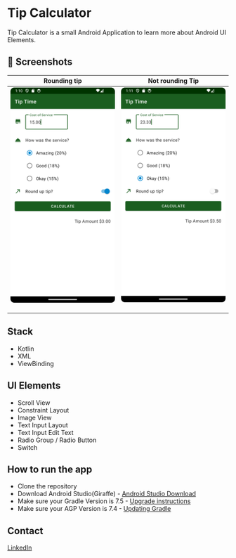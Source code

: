 # Tip Calculator
Tip Calculator is a small Android Application to learn more about Android UI Elements.

## :camera_flash: Screenshots

| Rounding tip                                     | Not rounding Tip                                 | 
|--------------------------------------------------|--------------------------------------------------|
| <img src="/assets/image1.png" width="260">&emsp; | <img src="/assets/image2.png" width="260">&emsp; |

## Stack
* Kotlin
* XML
* ViewBinding

## UI Elements
* Scroll View
* Constraint Layout
* Image View
* Text Input Layout
* Text Input Edit Text
* Radio Group / Radio Button
* Switch

## How to run the app
- Clone the repository
- Download Android Studio(Giraffe) -  [Android Studio Download](https://developer.android.com/studio)
- Make sure your Gradle Version is 7.5 - [Upgrade instructions](https://docs.gradle.org/7.5/release-notes.html#upgrade-instructions)
- Make sure your AGP Version is 7.4 - [Updating Gradle](https://developer.android.com/studio/releases/gradle-plugin?buildsystem=ndk-build&hl=pt-br#updating-gradle)

## Contact
[LinkedIn](https://www.linkedin.com/in/joaocolussi/)
